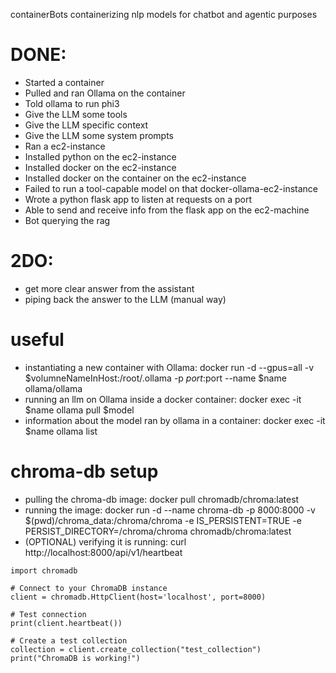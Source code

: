 containerBots
containerizing nlp models for chatbot and agentic purposes

# DONE:

* Started a container
* Pulled and ran Ollama on the container
* Told ollama to run phi3
* Give the LLM some tools
* Give the LLM specific context
* Give the LLM some system prompts
* Ran a ec2-instance
* Installed python on the ec2-instance
* Installed docker on the ec2-instance
* Installed docker on the container on the ec2-instance
* Failed to run a tool-capable model on that docker-ollama-ec2-instance
* Wrote a python flask app to listen at requests on a port
* Able to send and receive info from the flask app on the ec2-machine
* Bot querying the rag

# 2DO:
* get more clear answer from the assistant
* piping back the answer to the LLM (manual way)

# useful
* instantiating a new container with Ollama: docker run -d --gpus=all -v $volumneNameInHost:/root/.ollama -p $port:$port --name $name ollama/ollama
* running an llm on Ollama inside a docker container: docker exec -it $name ollama pull $model
* information about the model ran by ollama in a container: docker exec -it $name ollama list

# chroma-db setup
* pulling the chroma-db image: docker pull chromadb/chroma:latest
* running the image: docker run -d --name chroma-db -p 8000:8000 -v $(pwd)/chroma_data:/chroma/chroma -e IS_PERSISTENT=TRUE -e PERSIST_DIRECTORY=/chroma/chroma chromadb/chroma:latest
* (OPTIONAL) verifying it is running: curl http://localhost:8000/api/v1/heartbeat
```
import chromadb

# Connect to your ChromaDB instance
client = chromadb.HttpClient(host='localhost', port=8000)

# Test connection
print(client.heartbeat())

# Create a test collection
collection = client.create_collection("test_collection")
print("ChromaDB is working!")
```
